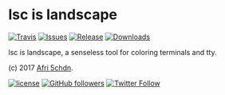 # lsc is landscape

[![Travis](https://img.shields.io/travis/5chdn/lsc.svg)](https://travis-ci.org/5chdn/lsc)
[![Issues](https://img.shields.io/github/issues-raw/5chdn/lsc.svg)](https://github.com/5chdn/lsc/issues)
[![Release](https://img.shields.io/github/release/5chdn/lsc.svg)](https://github.com/5chdn/lsc/releases/latest)
[![Downloads](https://img.shields.io/github/downloads/5chdn/lsc/total.svg)](https://github.com/5chdn/lsc/releases/latest)

lsc is landscape, a senseless tool for coloring terminals and tty.

(c) 2017 [Afri 5chdn](https://5chdn.co).

[![license](https://img.shields.io/github/license/5chdn/lsc.svg)](LICENSE)
[![GitHub followers](https://img.shields.io/github/followers/5chdn.svg?style=social&label=Follow)](https://github.com/5chdn)
[![Twitter Follow](https://img.shields.io/twitter/follow/5chdn.svg?style=social&label=Follow)](https://twitter.com/5chdn)
